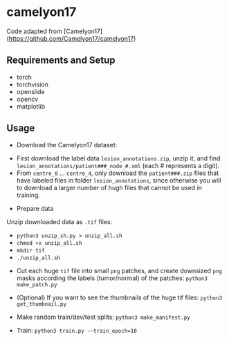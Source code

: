 # camelyon17

Code adapted from [Camelyon17] (https://github.com/Camelyon17/camelyon17)

## Requirements and Setup

* torch
* torchvision
* openslide
* opencv
* matplotlib

## Usage

* Download the Camelyon17 dataset:
+ First download the label data `lesion_annotations.zip`, unzip it, and find `lesion_annotations/patient###_node_#.xml` (each # represents a digit).
+ From `centre_0` ... `centre_4`, only download the `patient###.zip` files that have labeled files in folder `lesion_annotations`, since otherwise you will to download a larger number of hugh files that cannot be used in training.

* Prepare data

Unzip downloaded data as `.tif` files: 
+ `python3 unzip_sh.py > unzip_all.sh`
+ `chmod +x unzip_all.sh`
+ `mkdir tif`
+ `./unzip_all.sh`

* Cut each huge `tif` file into small `png` patches, and create downsized `png` masks according the labels (tumor/normal) of the patches:
`python3 make_patch.py`

* (Optional) If you want to see the thumbnails of the huge tif files:
`python3 get_thumbnail.py`

* Make random train/dev/test splits:
`python3 make_manifest.py`

* Train:
`python3 train.py --train_epoch=10`
